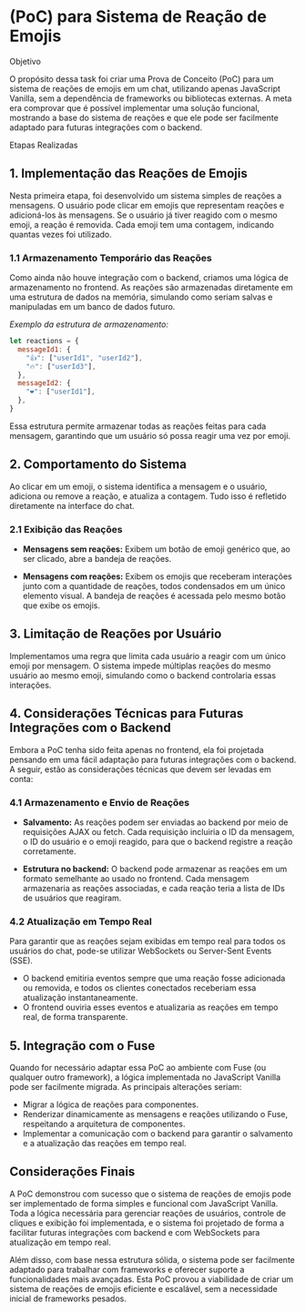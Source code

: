 # (PoC) para Sistema de Reação de Emojis

Objetivo

O propósito dessa task foi criar uma Prova de Conceito (PoC) para um sistema de
reações de emojis em um chat, utilizando apenas JavaScript Vanilla, sem a
dependência de frameworks ou bibliotecas externas. A meta era comprovar que é
possível implementar uma solução funcional, mostrando a base do sistema de
reações e que ele pode ser facilmente adaptado para futuras integrações com o
backend.

Etapas Realizadas

## 1. Implementação das Reações de Emojis

Nesta primeira etapa, foi desenvolvido um sistema simples de reações a
mensagens. O usuário pode clicar em emojis que representam reações e
adicioná-los às mensagens. Se o usuário já tiver reagido com o mesmo emoji, a
reação é removida. Cada emoji tem uma contagem, indicando quantas vezes foi
utilizado.

### 1.1 Armazenamento Temporário das Reações

Como ainda não houve integração com o backend, criamos uma lógica de
armazenamento no frontend. As reações são armazenadas diretamente em uma
estrutura de dados na memória, simulando como seriam salvas e manipuladas em um
banco de dados futuro.

_Exemplo da estrutura de armazenamento:_

```js
let reactions = {
  messageId1: {
    "👍": ["userId1", "userId2"],
    "🔥": ["userId3"],
  },
  messageId2: {
    "❤️": ["userId1"],
  },
}
```

Essa estrutura permite armazenar todas as reações feitas para cada mensagem,
garantindo que um usuário só possa reagir uma vez por emoji.

## 2. Comportamento do Sistema

Ao clicar em um emoji, o sistema identifica a mensagem e o usuário, adiciona ou
remove a reação, e atualiza a contagem. Tudo isso é refletido diretamente na
interface do chat.

### 2.1 Exibição das Reações

- **Mensagens sem reações:** Exibem um botão de emoji genérico que, ao ser
  clicado, abre a bandeja de reações.

- **Mensagens com reações:** Exibem os emojis que receberam interações junto com
  a quantidade de reações, todos condensados em um único elemento visual. A
  bandeja de reações é acessada pelo mesmo botão que exibe os emojis.

## 3. Limitação de Reações por Usuário

Implementamos uma regra que limita cada usuário a reagir com um único emoji por
mensagem. O sistema impede múltiplas reações do mesmo usuário ao mesmo emoji,
simulando como o backend controlaria essas interações.

## 4. Considerações Técnicas para Futuras Integrações com o Backend

Embora a PoC tenha sido feita apenas no frontend, ela foi projetada pensando em
uma fácil adaptação para futuras integrações com o backend. A seguir, estão as
considerações técnicas que devem ser levadas em conta:

### 4.1 Armazenamento e Envio de Reações

- **Salvamento:** As reações podem ser enviadas ao backend por meio de
  requisições AJAX ou fetch. Cada requisição incluiria o ID da mensagem, o ID do
  usuário e o emoji reagido, para que o backend registre a reação corretamente.

- **Estrutura no backend:** O backend pode armazenar as reações em um formato
  semelhante ao usado no frontend. Cada mensagem armazenaria as reações
  associadas, e cada reação teria a lista de IDs de usuários que reagiram.

### 4.2 Atualização em Tempo Real

Para garantir que as reações sejam exibidas em tempo real para todos os usuários
do chat, pode-se utilizar WebSockets ou Server-Sent Events (SSE).

- O backend emitiria eventos sempre que uma reação fosse adicionada ou removida,
  e todos os clientes conectados receberiam essa atualização instantaneamente.
- O frontend ouviria esses eventos e atualizaria as reações em tempo real, de
  forma transparente.

## 5. Integração com o Fuse

Quando for necessário adaptar essa PoC ao ambiente com Fuse (ou qualquer outro
framework), a lógica implementada no JavaScript Vanilla pode ser facilmente
migrada. As principais alterações seriam:

- Migrar a lógica de reações para componentes.
- Renderizar dinamicamente as mensagens e reações utilizando o Fuse, respeitando
  a arquitetura de componentes.
- Implementar a comunicação com o backend para garantir o salvamento e a
  atualização das reações em tempo real.

## Considerações Finais

A PoC demonstrou com sucesso que o sistema de reações de emojis pode ser
implementado de forma simples e funcional com JavaScript Vanilla. Toda a lógica
necessária para gerenciar reações de usuários, controle de cliques e exibição
foi implementada, e o sistema foi projetado de forma a facilitar futuras
integrações com backend e com WebSockets para atualização em tempo real.

Além disso, com base nessa estrutura sólida, o sistema pode ser facilmente
adaptado para trabalhar com frameworks e oferecer suporte a funcionalidades mais
avançadas. Esta PoC provou a viabilidade de criar um sistema de reações de
emojis eficiente e escalável, sem a necessidade inicial de frameworks pesados.
